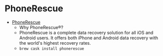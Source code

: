 # PhoneRescue
- [PhoneRescue](https://www.imobie.com/phonerescue/)
  -  Why PhoneRescue®?
  - PhoneRescue is a complete data recovery solution for all iOS and Android users. It offers both iPhone and Android data recovery with the world's highest recovery rates.
  - `brew cask install phonerescue`
